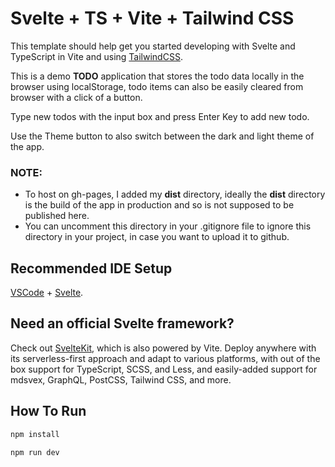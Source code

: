 # Svelte + TS + Vite + Tailwind CSS

This template should help get you started developing with Svelte and TypeScript in Vite and using [TailwindCSS](https://tailwindcss.com/).

This is a demo **TODO** application that stores the todo data locally in the browser using localStorage, todo items can also be easily cleared from browser with a click of a button.

Type new todos with the input box and press Enter Key to add new todo.

Use the Theme button to also switch between the dark and light theme of the app.

### NOTE:
* To host on gh-pages, I added my **dist** directory, ideally the **dist** directory is the build of the app in production and so is not supposed to be published here.
* You can uncomment this directory in your .gitignore file to ignore this directory in your project, in case you want to upload it to github.

## Recommended IDE Setup

[VSCode](https://code.visualstudio.com/) + [Svelte](https://marketplace.visualstudio.com/items?itemName=svelte.svelte-vscode).

## Need an official Svelte framework?

Check out [SvelteKit](https://github.com/sveltejs/kit#readme), which is also powered by Vite. Deploy anywhere with its serverless-first approach and adapt to various platforms, with out of the box support for TypeScript, SCSS, and Less, and easily-added support for mdsvex, GraphQL, PostCSS, Tailwind CSS, and more.

## How To Run

```bash
npm install

npm run dev
```
